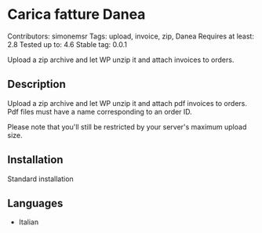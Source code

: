 # Carica fatture Danea
Contributors: simonemsr
Tags: upload, invoice, zip, Danea
Requires at least: 2.8
Tested up to: 4.6
Stable tag: 0.0.1

Upload a zip archive and let WP unzip it and attach invoices to orders.

## Description 

Upload a zip archive and let WP unzip it and attach pdf invoices to orders. Pdf files must have a name corresponding to an order ID. 

Please note that you'll still be restricted by your server's maximum upload size.

## Installation

Standard installation


## Languages
- Italian

